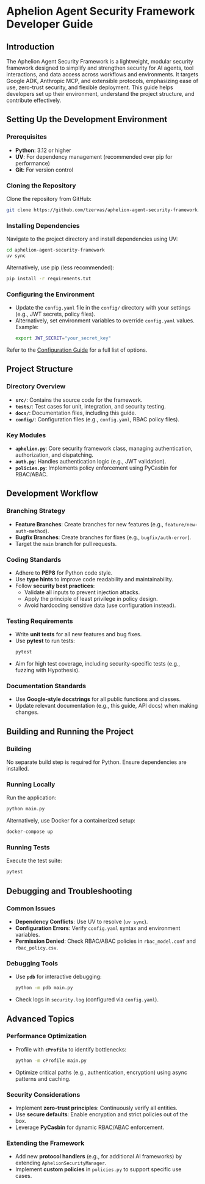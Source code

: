 # Aphelion Agent Security Framework Developer Guide

## Introduction

The Aphelion Agent Security Framework is a lightweight, modular security framework designed to simplify and strengthen security for AI agents, tool interactions, and data access across workflows and environments. It targets Google ADK, Anthropic MCP, and extensible protocols, emphasizing ease of use, zero-trust security, and flexible deployment. This guide helps developers set up their environment, understand the project structure, and contribute effectively.

## Setting Up the Development Environment

### Prerequisites

- **Python**: 3.12 or higher
- **UV**: For dependency management (recommended over pip for performance)
- **Git**: For version control

### Cloning the Repository

Clone the repository from GitHub:

```bash
git clone https://github.com/tzervas/aphelion-agent-security-framework.git
```

### Installing Dependencies

Navigate to the project directory and install dependencies using UV:

```bash
cd aphelion-agent-security-framework
uv sync
```

Alternatively, use pip (less recommended):

```bash
pip install -r requirements.txt
```

### Configuring the Environment

- Update the `config.yaml` file in the `config/` directory with your settings (e.g., JWT secrets, policy files).
- Alternatively, set environment variables to override `config.yaml` values. Example:
  ```bash
  export JWT_SECRET="your_secret_key"
  ```

Refer to the [Configuration Guide](docs/configuration.md) for a full list of options.

## Project Structure

### Directory Overview

- **`src/`**: Contains the source code for the framework.
- **`tests/`**: Test cases for unit, integration, and security testing.
- **`docs/`**: Documentation files, including this guide.
- **`config/`**: Configuration files (e.g., `config.yaml`, RBAC policy files).

### Key Modules

- **`aphelion.py`**: Core security framework class, managing authentication, authorization, and dispatching.
- **`auth.py`**: Handles authentication logic (e.g., JWT validation).
- **`policies.py`**: Implements policy enforcement using PyCasbin for RBAC/ABAC.

## Development Workflow

### Branching Strategy

- **Feature Branches**: Create branches for new features (e.g., `feature/new-auth-method`).
- **Bugfix Branches**: Create branches for fixes (e.g., `bugfix/auth-error`).
- Target the `main` branch for pull requests.

### Coding Standards

- Adhere to **PEP8** for Python code style.
- Use **type hints** to improve code readability and maintainability.
- Follow **security best practices**:
  - Validate all inputs to prevent injection attacks.
  - Apply the principle of least privilege in policy design.
  - Avoid hardcoding sensitive data (use configuration instead).

### Testing Requirements

- Write **unit tests** for all new features and bug fixes.
- Use **pytest** to run tests:
  ```bash
  pytest
  ```
- Aim for high test coverage, including security-specific tests (e.g., fuzzing with Hypothesis).

### Documentation Standards

- Use **Google-style docstrings** for all public functions and classes.
- Update relevant documentation (e.g., this guide, API docs) when making changes.

## Building and Running the Project

### Building

No separate build step is required for Python. Ensure dependencies are installed.

### Running Locally

Run the application:

```bash
python main.py
```

Alternatively, use Docker for a containerized setup:

```bash
docker-compose up
```

### Running Tests

Execute the test suite:

```bash
pytest
```

## Debugging and Troubleshooting

### Common Issues

- **Dependency Conflicts**: Use UV to resolve (`uv sync`).
- **Configuration Errors**: Verify `config.yaml` syntax and environment variables.
- **Permission Denied**: Check RBAC/ABAC policies in `rbac_model.conf` and `rbac_policy.csv`.

### Debugging Tools

- Use **`pdb`** for interactive debugging:
  ```bash
  python -m pdb main.py
  ```
- Check logs in `security.log` (configured via `config.yaml`).

## Advanced Topics

### Performance Optimization

- Profile with **`cProfile`** to identify bottlenecks:
  ```bash
  python -m cProfile main.py
  ```
- Optimize critical paths (e.g., authentication, encryption) using async patterns and caching.

### Security Considerations

- Implement **zero-trust principles**: Continuously verify all entities.
- Use **secure defaults**: Enable encryption and strict policies out of the box.
- Leverage **PyCasbin** for dynamic RBAC/ABAC enforcement.

### Extending the Framework

- Add new **protocol handlers** (e.g., for additional AI frameworks) by extending `AphelionSecurityManager`.
- Implement **custom policies** in `policies.py` to support specific use cases.
